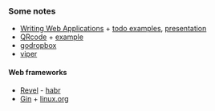 ### Some notes

* [Writing Web Applications](http://golang.org/doc/articles/wiki/) + [todo examples](https://github.com/campoy/todo), [presentation](http://go-talks.appspot.com/github.com/campoy/todo/talk/talk.slide#1)
* [QRcode](https://godoc.org/code.google.com/p/rsc/qr) + [example](https://code.google.com/p/rsc/source/browse/qr/png_test.go)
* [godropbox](https://godoc.org/github.com/dropbox/godropbox)
* [viper](http://spf13.com/project/viper)

#### Web frameworks

* [Revel](http://revel.github.io/) - [habr](http://habrahabr.ru/post/162115/)
* [Gin](http://gin-gonic.github.io/gin/) + [linux.org](https://www.linux.org.ru/forum/web-development/10651948)
